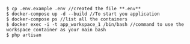     $ cp .env.example .env //created the file **.env**
    $ docker-compose up -d --build //To start you application
    $ docker-compose ps //list all the containers 
    $ docker exec -i -t app_workspace_1 /bin/bash //command to use the workspace container as your main bash
    $ php artisan
